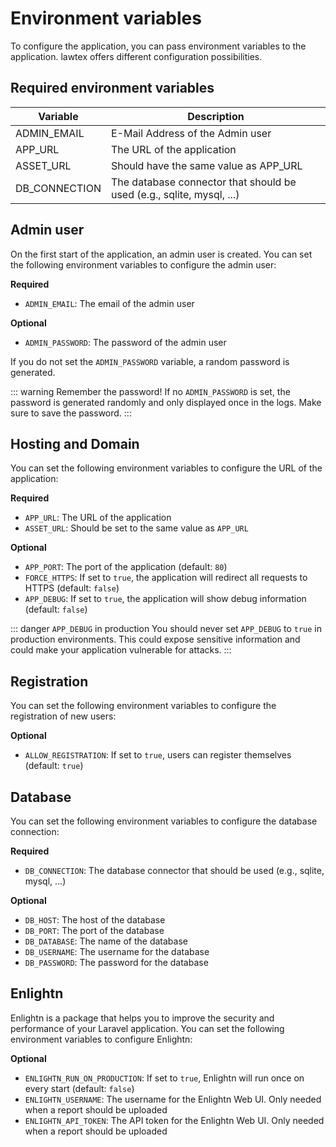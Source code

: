 # Environment variables

To configure the application, you can pass environment variables to the application. lawtex offers different configuration possibilities.


## Required environment variables

| Variable      | Description                                                           |
|---------------|-----------------------------------------------------------------------|
| ADMIN_EMAIL   | E-Mail Address of the Admin user                                      |
| APP_URL       | The URL of the application                                            |
| ASSET_URL     | Should have the same value as APP_URL                                 |
| DB_CONNECTION | The database connector that should be used (e.g., sqlite, mysql, ...) |


## Admin user

On the first start of the application, an admin user is created. You can set the following environment variables to configure the admin user:

**Required**
- `ADMIN_EMAIL`: The email of the admin user

**Optional**
- `ADMIN_PASSWORD`: The password of the admin user

If you do not set the `ADMIN_PASSWORD` variable, a random password is generated.

::: warning Remember the password!
If no `ADMIN_PASSWORD` is set, the password is generated randomly and only displayed once in the logs. Make sure to save the password.
:::

## Hosting and Domain

You can set the following environment variables to configure the URL of the application:

**Required**
- `APP_URL`: The URL of the application
- `ASSET_URL`: Should be set to the same value as `APP_URL`

**Optional**
- `APP_PORT`: The port of the application (default: `80`)
- `FORCE_HTTPS`: If set to `true`, the application will redirect all requests to HTTPS (default: `false`)
- `APP_DEBUG`: If set to `true`, the application will show debug information (default: `false`)

::: danger `APP_DEBUG` in production
You should never set `APP_DEBUG` to `true` in production environments. This could expose sensitive information and could make your application vulnerable for attacks.
:::

## Registration

You can set the following environment variables to configure the registration of new users:

**Optional**
- `ALLOW_REGISTRATION`: If set to `true`, users can register themselves (default: `true`)

## Database

You can set the following environment variables to configure the database connection:

**Required**
- `DB_CONNECTION`: The database connector that should be used (e.g., sqlite, mysql, ...)

**Optional**
- `DB_HOST`: The host of the database
- `DB_PORT`: The port of the database
- `DB_DATABASE`: The name of the database
- `DB_USERNAME`: The username for the database
- `DB_PASSWORD`: The password for the database

## Enlightn <Badge type="tip" text="^v0.2" />

Enlightn is a package that helps you to improve the security and performance of your Laravel application. You can set the following environment variables to configure Enlightn:

**Optional**
- `ENLIGHTN_RUN_ON_PRODUCTION`: If set to `true`, Enlightn will run once on every start (default: `false`)
- `ENLIGHTN_USERNAME`: The username for the Enlightn Web UI. Only needed when a report should be uploaded
- `ENLIGHTN_API_TOKEN`: The API token for the Enlightn Web UI. Only needed when a report should be uploaded
